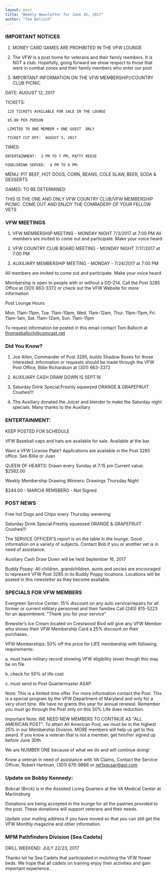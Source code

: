 ```yaml
---
layout: post
title: "Weekly Newsletter for June 26, 2017"
author: "Tom Balloch"
---
```


### IMPORTANT NOTICES
1. MONEY CARD GAMES ARE PROHIBITED IN THE VFW LOUNGE

2.  The VFW is a post home for veterans and their family members.  It is NOT a club.  Hopefully, going forward we show respect to those that were in combat zones and their family members who enter our post

3.  IMPORTANT INFORMATION ON THE VFW MEMBERSHIP//COUNTRY CLUB PICNIC

DATE:  AUGUST 12, 2017

TICKETS:  

     125 TICKETS AVAILABLE FOR SALE IN THE LOUNGE

     $5.00 PER PERSON 

     LIMITED TO ONE MEMBER + ONE GUEST  ONLY

     TICKET CUT OFF:  AUGUST 5, 2017

TIMES:

    ENTERTAINMENT:  3 PM TO 7 PM, PATTY REESE

    FOOD/DRINK SERVED:  4 PM TO 6 PM:

MENU:  PIT BEEF, HOT DOGS, CORN, BEANS, COLE SLAW, BEER, SODA & DESSERTS

GAMES: TO BE DETERMINED

THIS IS THE ONE AND ONLY VFW COUNTRY CLUB/VFW MEMBERSHIP PICNIC.  COME OUT AND ENJOY THE COMRADERY  OF YOUR FELLOW VETS

### VFW MEETINGS
1.  VFW MEMBERSHIP MEETING - MONDAY NIGHT 7/3/2017 at 7:00 PM
All members are invited to come out and participate.  Make your voice heard

2.  VFW COUNTRY CLUB BOARD MEETING - MONDAY NIGHT 7/17/2017 at 7:00 PM

3. AUXILIARY MEMBERSHIP MEETING - MONDAY - 7/24/2017 at 7:00 PM

All members are invited to come out and participate.  Make your voice heard

Membership is open to people with or without a DD-214.  Call the Post 3285 Office at (301) 663-3372 or check out the VFW Website for more information

Post Lounge Hours

Mon.  11am-11pm, Tue. 11am-10pm, Wed. 11am-12am, Thur. 11am-11pm, Fri. 11am-1am, Sat. 11am-12am, Sun. 11am-11pm

To request information be posted in this email contact Tom Balloch at thomasballoch@comcast.net


### Did You Know?
1.  Joe Allen, Commander of Post 3285, builds Shadow Boxes for those interested.  Information or requests should be made through the VFW Post Office, Billie Richardson at (301) 663-3372

2.  AUXILIARY CASH DRAW DOWN IS SEPT.16

3.  Saturday Drink Special:Freshly squeezed ORANGE & GRAPEFRUIT Crushes!!!

4.  The Auxiliary donated the Juicer and blender to make the Saturday night specials.  Many thanks to the Auxiliary

### ENTERTAINMENT:

KEEP POSTED FOR SCHEDULE

VFW Baseball caps and hats are available for sale.  Available at the bar.

Want a VFW License Plate?  Applications are available in the Post 3285 office.  See Billie or Juan

QUEEN OF HEARTS:  Drawn every Sunday at 7:15 pm  Current value: $2582.00  

Weekly Membership Drawing Winners: Drawings Thursday Night

$244.00 - MARCIA REMSBERG - Not Signed

### POST NEWS

Free hot Dogs and Chips every Thursday wevening

Saturday Drink Special:Freshly squeezed ORANGE & GRAPEFRUIT Crushes!!!

The SERVICE OFFICER'S report is on the table in the lounge.  Good information on a variety of subjects.  Contact Bob if you or another vet is in need of assistance.

Auxiliary Cash Draw Down will be held September 16, 2017

Buddy Poppy:  All children, grandchildren, aunts and uncles are encouraged to represent VFW Post 3285 in its Buddy Poppy locations.  Locations will  be posted in this newsletter as they become available.  

### SPECIALS FOR VFW MEMBERS

Evergreen Service Center:  15% discount on any auto service/repairs for all former or current military personnel and their families  Call (240) 815-5223 for an appointment. "Thank you for your service" 

Brewster’s Ice Cream located on Crestwood Blvd will give any VFW Member who shows their VFW Membership Card a 25% discount on their purchases.

VFW Memberships: 50% off the price for LIFE membership with following requirements:

a. must have military record showing VFW eligibility (even though this may be on file

b. check for 50% of life cost

c. must send to Post Quartermaster ASAP.  

Note:  This is a limited time offer.  For more information contact the Post.  This is a special program by the VFW Department of Maryland and only for a very short time.  We have no grants this year for annual renewal.  Remember you must go through the Post only on this 50% Life dues reduction.

Important Note:  WE NEED NEW MEMBERS TO CONTINUE AS "ALL AMERICAN POST".  To attain All American Post, we must be in the highest 25% in our Membership Division.  MORE members will help us get to this award.  If you know a veteran that is not a member, get him/her signed up before June 30th

We are NUMBER ONE because of what we do and will continue doing!

Know a veteran in need of assistance with VA Claims, Contact the Service Officer, Robert Hartman, (301) 676-9866 or ret1sgusar@aol.com

### Update on Bobby Kennedy:

Bobcat (Brick) is in the Assisted Living Quarters at the VA Medical Center at Martinsburg

Donations are being accepted in the lounge for all the pastries provided to the post.  These donations will support veterans and their needs.

Update your mailing address if you have moved so that you can still get the VFW Monthly magazine and other information.
                                                                                                     
### MFM Pathfinders Division (Sea Cadets)

DRILL WEEKEND:  JULY 22/23, 2017

Thanks tot he Sea Cadets that participated in mulching the VFW flower beds.  We hope that all cadets on training enjoy their activities and gain important experience.. 
 

